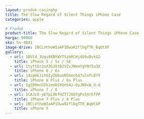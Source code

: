 ```yaml
---
layout: produk-casinghp
title: The Slow Regard of Silent Things iPhone Case
categories: apple

# Produk
product-title: The Slow Regard of Silent Things iPhone Case
harga: 90000
sku: hn-4841
image-drive: 1BCLVtheWIaAP1DwaR2flbgTTR_BqUtXP
gallery:
  - url: 1DVCd_1Uqs9XBYWYTSzmRCHj489uDvkG2
    title: iPhone 5 / 5s / SE
  - url: 1tyttGr2oX3GJOtB2VZvJNeeYgVNYIu3X
    title: iPhone 6 / 6s
  - url: 14zpHkJihGIyZ66uoNSmech47ulnFLBfY
    title: iPhone 6 Plus / 6s Plus
  - url: 1gZ09mcUIkimoDSXUnS4z-OyJN9xB_U-X
    title: iPhone 7 / 8
  - url: 1CAJc8-yETpL0bfHZT7J6OfgPsSXrhfPP
    title: iPhone 7 Plus / 8 Plus
  - url: 1BCLVtheWIaAP1DwaR2flbgTTR_BqUtXP
    title: iPhone X
---
```

